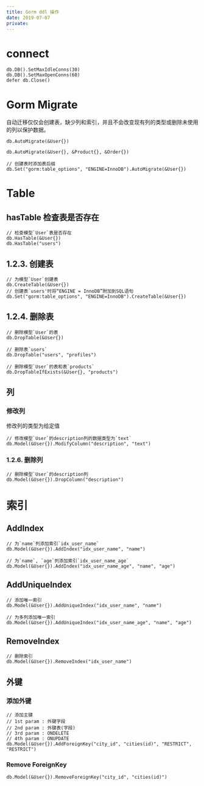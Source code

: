 ```yaml
---
title: Gorm ddl 操作
date: 2019-07-07
private:
---
```

# connect
    db.DB().SetMaxIdleConns(30)
    db.DB().SetMaxOpenConns(60)
    defer db.Close()

# Gorm Migrate
自动迁移仅仅会创建表，缺少列和索引，并且不会改变现有列的类型或删除未使用的列以保护数据。

    db.AutoMigrate(&User{})

    db.AutoMigrate(&User{}, &Product{}, &Order{})

    // 创建表时添加表后缀
    db.Set("gorm:table_options", "ENGINE=InnoDB").AutoMigrate(&User{})

# Table
## hasTable 检查表是否存在
    // 检查模型`User`表是否存在
    db.HasTable(&User{})
    db.HasTable("users")

## 1.2.3. 创建表
    // 为模型`User`创建表
    db.CreateTable(&User{})
    // 创建表`users'时将“ENGINE = InnoDB”附加到SQL语句
    db.Set("gorm:table_options", "ENGINE=InnoDB").CreateTable(&User{})

## 1.2.4. 删除表
    // 删除模型`User`的表
    db.DropTable(&User{})

    // 删除表`users`
    db.DropTable("users", "profiles")

    // 删除模型`User`的表和表`products`
    db.DropTableIfExists(&User{}, "products")

## 列
### 修改列
修改列的类型为给定值

    // 修改模型`User`的description列的数据类型为`text`
    db.Model(&User{}).ModifyColumn("description", "text")

### 1.2.6. 删除列
    // 删除模型`User`的description列
    db.Model(&User{}).DropColumn("description")


# 索引

## AddIndex

    // 为`name`列添加索引`idx_user_name`
    db.Model(&User{}).AddIndex("idx_user_name", "name")

    // 为`name`, `age`列添加索引`idx_user_name_age`
    db.Model(&User{}).AddIndex("idx_user_name_age", "name", "age")

## AddUniqueIndex

    // 添加唯一索引
    db.Model(&User{}).AddUniqueIndex("idx_user_name", "name")

    // 为多列添加唯一索引
    db.Model(&User{}).AddUniqueIndex("idx_user_name_age", "name", "age")

## RemoveIndex

    // 删除索引
    db.Model(&User{}).RemoveIndex("idx_user_name")

## 外键
### 添加外键
    // 添加主键
    // 1st param : 外键字段
    // 2nd param : 外键表(字段)
    // 3rd param : ONDELETE
    // 4th param : ONUPDATE
    db.Model(&User{}).AddForeignKey("city_id", "cities(id)", "RESTRICT", "RESTRICT")
### Remove ForeignKey
    db.Model(&User{}).RemoveForeignKey("city_id", "cities(id)")
